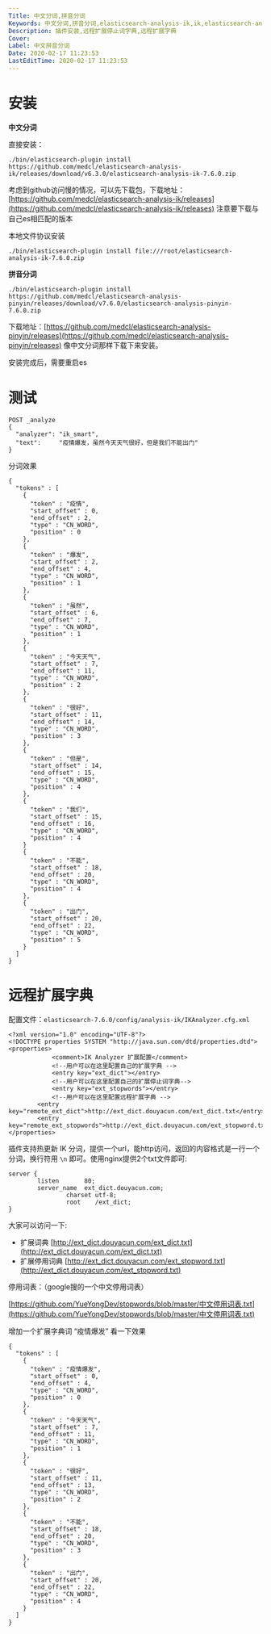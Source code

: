 ```yaml
---
Title: 中文分词,拼音分词
Keywords: 中文分词,拼音分词,elasticsearch-analysis-ik,ik,elasticsearch-analysis-pinyin
Description: 插件安装,远程扩展停止词字典,远程扩展字典
Cover:
Label: 中文拼音分词
Date: 2020-02-17 11:23:53
LastEditTime: 2020-02-17 11:23:53
---
```


# 安装

**中文分词**

直接安装：

```shell
./bin/elasticsearch-plugin install https://github.com/medcl/elasticsearch-analysis-ik/releases/download/v6.3.0/elasticsearch-analysis-ik-7.6.0.zip
```

考虑到github访问慢的情况，可以先下载包，下载地址：[https://github.com/medcl/elasticsearch-analysis-ik/releases](https://github.com/medcl/elasticsearch-analysis-ik/releases)   注意要下载与自己es相匹配的版本

本地文件协议安装

```shell
./bin/elasticsearch-plugin install file:///root/elasticsearch-analysis-ik-7.6.0.zip
```

**拼音分词**

```
./bin/elasticsearch-plugin install https://github.com/medcl/elasticsearch-analysis-pinyin/releases/download/v7.6.0/elasticsearch-analysis-pinyin-7.6.0.zip
```

下载地址：[https://github.com/medcl/elasticsearch-analysis-pinyin/releases](https://github.com/medcl/elasticsearch-analysis-pinyin/releases)  像中文分词那样下载下来安装。

安装完成后，需要重启es

# 测试

```
POST _analyze
{
  "analyzer": "ik_smart",
  "text":     "疫情爆发，虽然今天天气很好，但是我们不能出门"
}
```

分词效果

```
{
  "tokens" : [
    {
      "token" : "疫情",
      "start_offset" : 0,
      "end_offset" : 2,
      "type" : "CN_WORD",
      "position" : 0
    },
    {
      "token" : "爆发",
      "start_offset" : 2,
      "end_offset" : 4,
      "type" : "CN_WORD",
      "position" : 1
    },
    {
      "token" : "虽然",
      "start_offset" : 6,
      "end_offset" : 7,
      "type" : "CN_WORD",
      "position" : 1
    },
    {
      "token" : "今天天气",
      "start_offset" : 7,
      "end_offset" : 11,
      "type" : "CN_WORD",
      "position" : 2
    },
    {
      "token" : "很好",
      "start_offset" : 11,
      "end_offset" : 14,
      "type" : "CN_WORD",
      "position" : 3
    },
    {
      "token" : "但是",
      "start_offset" : 14,
      "end_offset" : 15,
      "type" : "CN_WORD",
      "position" : 4
    },
    {
      "token" : "我们",
      "start_offset" : 15,
      "end_offset" : 16,
      "type" : "CN_WORD",
      "position" : 4
    }
    {
      "token" : "不能",
      "start_offset" : 18,
      "end_offset" : 20,
      "type" : "CN_WORD",
      "position" : 4
    },
    {
      "token" : "出门",
      "start_offset" : 20,
      "end_offset" : 22,
      "type" : "CN_WORD",
      "position" : 5
    }
  ]
}
```

# 远程扩展字典

配置文件：`elasticsearch-7.6.0/config/analysis-ik/IKAnalyzer.cfg.xml`

```
<?xml version="1.0" encoding="UTF-8"?>
<!DOCTYPE properties SYSTEM "http://java.sun.com/dtd/properties.dtd">
<properties>
			<comment>IK Analyzer 扩展配置</comment>
			<!--用户可以在这里配置自己的扩展字典 -->
			<entry key="ext_dict"></entry>
	 		<!--用户可以在这里配置自己的扩展停止词字典-->
			<entry key="ext_stopwords"></entry>
			<!--用户可以在这里配置远程扩展字典 -->
    	<entry key="remote_ext_dict">http://ext_dict.douyacun.com/ext_dict.txt</entry>
    	<entry key="remote_ext_stopwords">http://ext_dict.douyacun.com/ext_stopword.txt</entry>
</properties>
```

插件支持热更新 IK 分词，提供一个url，能http访问，返回的内容格式是一行一个分词，换行符用 `\n` 即可。使用nginx提供2个txt文件即可:

```nginx
server {
        listen       80;
        server_name  ext_dict.douyacun.com;
				charset utf-8;
				root 	/ext_dict;
}
```

大家可以访问一下:

- 扩展词典 [http://ext_dict.douyacun.com/ext_dict.txt](http://ext_dict.douyacun.com/ext_dict.txt)
- 扩展停用词典 [http://ext_dict.douyacun.com/ext_stopword.txt](http://ext_dict.douyacun.com/ext_stopword.txt)

停用词表：（google搜的一个中文停用词表）

[https://github.com/YueYongDev/stopwords/blob/master/中文停用词表.txt](https://github.com/YueYongDev/stopwords/blob/master/中文停用词表.txt)

增加一个扩展字典词 “疫情爆发” 看一下效果

```
{
  "tokens" : [
    {
      "token" : "疫情爆发",
      "start_offset" : 0,
      "end_offset" : 4,
      "type" : "CN_WORD",
      "position" : 0
    },
    {
      "token" : "今天天气",
      "start_offset" : 7,
      "end_offset" : 11,
      "type" : "CN_WORD",
      "position" : 1
    },
    {
      "token" : "很好",
      "start_offset" : 11,
      "end_offset" : 13,
      "type" : "CN_WORD",
      "position" : 2
    },
    {
      "token" : "不能",
      "start_offset" : 18,
      "end_offset" : 20,
      "type" : "CN_WORD",
      "position" : 3
    },
    {
      "token" : "出门",
      "start_offset" : 20,
      "end_offset" : 22,
      "type" : "CN_WORD",
      "position" : 4
    }
  ]
}
```



